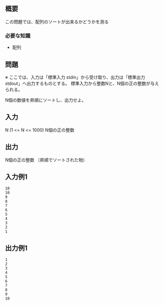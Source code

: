 
概要
------
この問題では、配列のソートが出来るかどうかを測る

### 必要な知識
* 配列


問題
------
※ ここでは、入力は「標準入力 stdin」から受け取り、出力は「標準出力 stdout」へ出力するものとする。
標準入力から整数Nと、N個の正の整数が与えられる。

N個の数値を昇順にソートし、出力せよ。


入力
-----------
N (1 <= N <= 1000)
N個の正の整数


出力
-----------
N個の正の整数
（昇順でソートされた物）


入力例1
-----------
    10
    10
    9
    8
    7
    6
    5
    4
    3
    2
    1



出力例1
-----------
    1
    2
    3
    4
    5
    6
    7
    8
    9
    10



